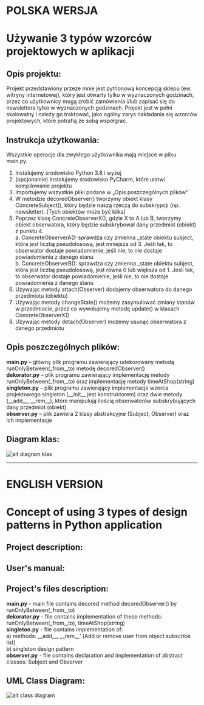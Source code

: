 # POLSKA WERSJA
# Używanie 3 typów wzorców projektowych w aplikacji  
## Opis projektu:  
Projekt przedstawiony przeze mnie jest pythonową koncepcją sklepu (ew. witryny internetowej), który jest otwarty tylko w wyznaczonych godzinach, przez co użytkownicy mogą zrobić zamówienia i/lub zapisać się do newslettera tylko w wyznaczonych godzinach. Projekt jest w pełni skalowalny i należy go traktować, jako ogólny zarys nakładania się wzorców projektowych, które potrafią ze sobą współgrać.  
  
## Instrukcja użytkowania:
Wszystkie operacje dla zwykłego użytkownika mają miejsce w pliku main.py.  
1.	Instalujemy środowisko Python 3.8 i wyżej  
2.	(opcjonalnie) Instalujemy środowisko PyCharm, które ułatwi kompilowanie projektu  
3.	Importujemy wszystkie pliki podane w „Opis poszczególnych plików”  
4.	W metodzie decoredObserver() tworzymy obiekt klasy ConcreteSubject(), który będzie naszą rzeczą do subskrypcji (np. newsletter). [Tych obiektów może być kilka]  
5.	Poprzez klasę ConcreteObserverX(), gdzie X to A lub B, tworzymy obiekt obserwatora, który będzie subskrybował dany przedmiot (obiekt) z punktu 4.  
a.	ConcreteObserverA():  sprawdza czy zmienna _state obiektu subject, która jest liczbą pseudolosową, jest mniejsza od 3. Jeśli tak, to obserwator dostaje powiadomienie, jeśli nie, to nie dostaje powiadomienia z danego stanu  
b.	ConcreteObserverB(): sprawdza czy zmienna _state obiektu subject, która jest liczbą pseudolosową, jest równa 0 lub większa od 1. Jeśli tak, to obserwator dostaje powiadomienie, jeśli nie, to nie dostaje powiadomienia z danego stanu  
6.	Używając metody attach(Observer) dodajemy obserwatora do danego przedmiotu (obiektu)  
7.	Używając metody changeState() możemy zasymulować zmiany stanów w przedmiocie, przez co wywołujemy metodę update() w klasach ConcreteObserverX()  
8.	Używając metody detach(Observer) możemy usunąć obserwatora z danego przedmiotu  
  
## Opis poszczególnych plików:
__main.py__ – główny plik programu zawierający udekorowany metodą runOnlyBetween(_from,_to) metodę decoredObserver()  
__dekorator.py__ – plik programu zawierający implementację metody runOnlyBetween(_from,_to) oraz implementację metody timeAtShop(string)  
__singleton.py__ – plik programu zawierający implementacje wzorca projektowego singleton (&#95;&#95;init&#95;&#95; jest konstruktorem) oraz dwie metody (&#95;&#95;add&#95;&#95;, &#95;&#95;rem&#95;&#95;), które manipulują ilością obserwatorów subskrybujących dany przedmiot (obiekt)  
__observer.py__ – plik zawiera 2 klasy abstrakcyjne (Subject, Observer) oraz ich implementacje  
  
## Diagram klas:  
![alt diagram klas](https://i.imgur.com/a3KmJ0M.png)
  
  ---
  
  
# ENGLISH VERSION
# Concept of using 3 types of design patterns in Python application
## Project description:  
  
## User's manual:  
  
## Project's files description:  
__main.py__ - main file contains decored method decoredObserver() by runOnlyBetween(_from,_to)  
__dekorator.py__ - file contains implementation of these methods: runOnlyBetween(_from,_to), timeAtShop(string)  
__singleton.py__ - file contains implementation of:  
a) methods: &#95;&#95;add&#95;&#95;, &#95;&#95;rem&#95;&#95;' [Add or remove user from object subscribe list]  
b) singleton design pattern    
__observer.py__ - file contains declaration and implementation of abstract classes: Subject and Observer  
  
## UML Class Diagram:  
![alt class diagram](https://i.imgur.com/a3KmJ0M.png)
